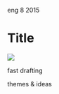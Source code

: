 <permalink>eng</permalink>
<month>8</month>
<year>2015</year>

# Title

![](/articles/artificial/images/chessboard-gen0.PNG)

<hidden>fast drafting</hidden>

<hidden>themes & ideas</hidden>

